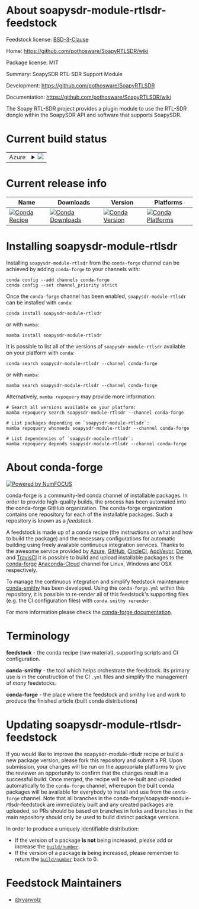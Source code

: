 About soapysdr-module-rtlsdr-feedstock
======================================

Feedstock license: [BSD-3-Clause](https://github.com/conda-forge/soapysdr-module-rtlsdr-feedstock/blob/main/LICENSE.txt)

Home: https://github.com/pothosware/SoapyRTLSDR/wiki

Package license: MIT

Summary: SoapySDR RTL-SDR Support Module

Development: https://github.com/pothosware/SoapyRTLSDR

Documentation: https://github.com/pothosware/SoapyRTLSDR/wiki

The Soapy RTL-SDR project provides a plugin module to use the RTL-SDR dongle within
the SoapySDR API and software that supports SoapySDR.


Current build status
====================


<table>
    
  <tr>
    <td>Azure</td>
    <td>
      <details>
        <summary>
          <a href="https://dev.azure.com/conda-forge/feedstock-builds/_build/latest?definitionId=10027&branchName=main">
            <img src="https://dev.azure.com/conda-forge/feedstock-builds/_apis/build/status/soapysdr-module-rtlsdr-feedstock?branchName=main">
          </a>
        </summary>
        <table>
          <thead><tr><th>Variant</th><th>Status</th></tr></thead>
          <tbody><tr>
              <td>linux_64</td>
              <td>
                <a href="https://dev.azure.com/conda-forge/feedstock-builds/_build/latest?definitionId=10027&branchName=main">
                  <img src="https://dev.azure.com/conda-forge/feedstock-builds/_apis/build/status/soapysdr-module-rtlsdr-feedstock?branchName=main&jobName=linux&configuration=linux%20linux_64_" alt="variant">
                </a>
              </td>
            </tr><tr>
              <td>linux_aarch64</td>
              <td>
                <a href="https://dev.azure.com/conda-forge/feedstock-builds/_build/latest?definitionId=10027&branchName=main">
                  <img src="https://dev.azure.com/conda-forge/feedstock-builds/_apis/build/status/soapysdr-module-rtlsdr-feedstock?branchName=main&jobName=linux&configuration=linux%20linux_aarch64_" alt="variant">
                </a>
              </td>
            </tr><tr>
              <td>linux_ppc64le</td>
              <td>
                <a href="https://dev.azure.com/conda-forge/feedstock-builds/_build/latest?definitionId=10027&branchName=main">
                  <img src="https://dev.azure.com/conda-forge/feedstock-builds/_apis/build/status/soapysdr-module-rtlsdr-feedstock?branchName=main&jobName=linux&configuration=linux%20linux_ppc64le_" alt="variant">
                </a>
              </td>
            </tr><tr>
              <td>osx_64</td>
              <td>
                <a href="https://dev.azure.com/conda-forge/feedstock-builds/_build/latest?definitionId=10027&branchName=main">
                  <img src="https://dev.azure.com/conda-forge/feedstock-builds/_apis/build/status/soapysdr-module-rtlsdr-feedstock?branchName=main&jobName=osx&configuration=osx%20osx_64_" alt="variant">
                </a>
              </td>
            </tr><tr>
              <td>osx_arm64</td>
              <td>
                <a href="https://dev.azure.com/conda-forge/feedstock-builds/_build/latest?definitionId=10027&branchName=main">
                  <img src="https://dev.azure.com/conda-forge/feedstock-builds/_apis/build/status/soapysdr-module-rtlsdr-feedstock?branchName=main&jobName=osx&configuration=osx%20osx_arm64_" alt="variant">
                </a>
              </td>
            </tr><tr>
              <td>win_64</td>
              <td>
                <a href="https://dev.azure.com/conda-forge/feedstock-builds/_build/latest?definitionId=10027&branchName=main">
                  <img src="https://dev.azure.com/conda-forge/feedstock-builds/_apis/build/status/soapysdr-module-rtlsdr-feedstock?branchName=main&jobName=win&configuration=win%20win_64_" alt="variant">
                </a>
              </td>
            </tr>
          </tbody>
        </table>
      </details>
    </td>
  </tr>
</table>

Current release info
====================

| Name | Downloads | Version | Platforms |
| --- | --- | --- | --- |
| [![Conda Recipe](https://img.shields.io/badge/recipe-soapysdr--module--rtlsdr-green.svg)](https://anaconda.org/conda-forge/soapysdr-module-rtlsdr) | [![Conda Downloads](https://img.shields.io/conda/dn/conda-forge/soapysdr-module-rtlsdr.svg)](https://anaconda.org/conda-forge/soapysdr-module-rtlsdr) | [![Conda Version](https://img.shields.io/conda/vn/conda-forge/soapysdr-module-rtlsdr.svg)](https://anaconda.org/conda-forge/soapysdr-module-rtlsdr) | [![Conda Platforms](https://img.shields.io/conda/pn/conda-forge/soapysdr-module-rtlsdr.svg)](https://anaconda.org/conda-forge/soapysdr-module-rtlsdr) |

Installing soapysdr-module-rtlsdr
=================================

Installing `soapysdr-module-rtlsdr` from the `conda-forge` channel can be achieved by adding `conda-forge` to your channels with:

```
conda config --add channels conda-forge
conda config --set channel_priority strict
```

Once the `conda-forge` channel has been enabled, `soapysdr-module-rtlsdr` can be installed with `conda`:

```
conda install soapysdr-module-rtlsdr
```

or with `mamba`:

```
mamba install soapysdr-module-rtlsdr
```

It is possible to list all of the versions of `soapysdr-module-rtlsdr` available on your platform with `conda`:

```
conda search soapysdr-module-rtlsdr --channel conda-forge
```

or with `mamba`:

```
mamba search soapysdr-module-rtlsdr --channel conda-forge
```

Alternatively, `mamba repoquery` may provide more information:

```
# Search all versions available on your platform:
mamba repoquery search soapysdr-module-rtlsdr --channel conda-forge

# List packages depending on `soapysdr-module-rtlsdr`:
mamba repoquery whoneeds soapysdr-module-rtlsdr --channel conda-forge

# List dependencies of `soapysdr-module-rtlsdr`:
mamba repoquery depends soapysdr-module-rtlsdr --channel conda-forge
```


About conda-forge
=================

[![Powered by
NumFOCUS](https://img.shields.io/badge/powered%20by-NumFOCUS-orange.svg?style=flat&colorA=E1523D&colorB=007D8A)](https://numfocus.org)

conda-forge is a community-led conda channel of installable packages.
In order to provide high-quality builds, the process has been automated into the
conda-forge GitHub organization. The conda-forge organization contains one repository
for each of the installable packages. Such a repository is known as a *feedstock*.

A feedstock is made up of a conda recipe (the instructions on what and how to build
the package) and the necessary configurations for automatic building using freely
available continuous integration services. Thanks to the awesome service provided by
[Azure](https://azure.microsoft.com/en-us/services/devops/), [GitHub](https://github.com/),
[CircleCI](https://circleci.com/), [AppVeyor](https://www.appveyor.com/),
[Drone](https://cloud.drone.io/welcome), and [TravisCI](https://travis-ci.com/)
it is possible to build and upload installable packages to the
[conda-forge](https://anaconda.org/conda-forge) [Anaconda-Cloud](https://anaconda.org/)
channel for Linux, Windows and OSX respectively.

To manage the continuous integration and simplify feedstock maintenance
[conda-smithy](https://github.com/conda-forge/conda-smithy) has been developed.
Using the ``conda-forge.yml`` within this repository, it is possible to re-render all of
this feedstock's supporting files (e.g. the CI configuration files) with ``conda smithy rerender``.

For more information please check the [conda-forge documentation](https://conda-forge.org/docs/).

Terminology
===========

**feedstock** - the conda recipe (raw material), supporting scripts and CI configuration.

**conda-smithy** - the tool which helps orchestrate the feedstock.
                   Its primary use is in the construction of the CI ``.yml`` files
                   and simplify the management of *many* feedstocks.

**conda-forge** - the place where the feedstock and smithy live and work to
                  produce the finished article (built conda distributions)


Updating soapysdr-module-rtlsdr-feedstock
=========================================

If you would like to improve the soapysdr-module-rtlsdr recipe or build a new
package version, please fork this repository and submit a PR. Upon submission,
your changes will be run on the appropriate platforms to give the reviewer an
opportunity to confirm that the changes result in a successful build. Once
merged, the recipe will be re-built and uploaded automatically to the
`conda-forge` channel, whereupon the built conda packages will be available for
everybody to install and use from the `conda-forge` channel.
Note that all branches in the conda-forge/soapysdr-module-rtlsdr-feedstock are
immediately built and any created packages are uploaded, so PRs should be based
on branches in forks and branches in the main repository should only be used to
build distinct package versions.

In order to produce a uniquely identifiable distribution:
 * If the version of a package **is not** being increased, please add or increase
   the [``build/number``](https://docs.conda.io/projects/conda-build/en/latest/resources/define-metadata.html#build-number-and-string).
 * If the version of a package **is** being increased, please remember to return
   the [``build/number``](https://docs.conda.io/projects/conda-build/en/latest/resources/define-metadata.html#build-number-and-string)
   back to 0.

Feedstock Maintainers
=====================

* [@ryanvolz](https://github.com/ryanvolz/)

